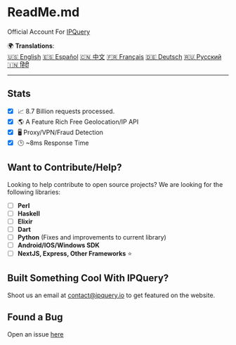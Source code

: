 # ReadMe.md
Official Account For [IPQuery](https://ipquery.io)

🌍 **Translations**:  
[🇺🇸 English](https://github.com/ipqwery/ipqwery/blob/main/README.md)
[🇪🇸 Español](https://github.com/ipqwery/ipqwery/blob/main/README_ES.md)
[🇨🇳 中文](https://github.com/ipqwery/ipqwery/blob/main/README_ZH.md)
[🇫🇷 Français](https://github.com/ipqwery/ipqwery/blob/main/README_FR.md)
[🇩🇪 Deutsch](https://github.com/ipqwery/ipqwery/blob/main/README_DE.md)
[🇷🇺 Русский](https://github.com/ipqwery/ipqwery/blob/main/README_RU.md)
[🇮🇳 हिंदी](https://github.com/ipqwery/ipqwery/blob/main/README_HI.md)  

---

## Stats
- [X] 📈 8.7 Billion requests processed.
- [X] 🌎 A Feature Rich Free Geolocation/IP API
- [X] 🖥️ Proxy/VPN/Fraud Detection
- [X] 🕒 ~8ms Response Time

## Want to Contribute/Help?
Looking to help contribute to open source projects? We are looking for the following libraries:
- [ ] **Perl**
- [ ] **Haskell**
- [ ] **Elixir**
- [ ] **Dart**
- [ ] **Python** (Fixes and improvements to current library)
- [ ] **Android/IOS/Windows SDK** 
- [ ] **NextJS, Express, Other Frameworks** ⭐

## Built Something Cool With IPQuery?
Shoot us an email at contact@ipquery.io to get featured on the website.

## Found a Bug
Open an issue [here](https://github.com/ipqwery/Bugs)
